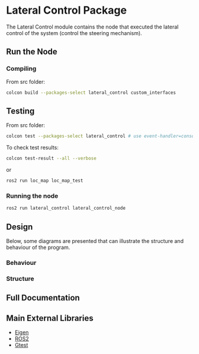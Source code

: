 # Lateral Control Package

The Lateral Control module contains the node that executed the lateral control of the system (control the steering mechanism).

## Run the Node

### Compiling

From src folder:
```sh
colcon build --packages-select lateral_control custom_interfaces
```

## Testing

From src folder:
```sh
colcon test --packages-select lateral_control # use event-handler=console_direct+ for imediate output
```

To check test results:
```sh
colcon test-result --all --verbose
```

or 

```sh
ros2 run loc_map loc_map_test
```

### Running the node
```sh
ros2 run lateral_control lateral_control_node
```

## Design

Below, some diagrams are presented that can illustrate the structure and behaviour of the program.

### Behaviour



### Structure



## Full Documentation



## Main External Libraries

- [Eigen](https://eigen.tuxfamily.org/index.php?title=Main_Page)
- [ROS2](https://docs.ros.org/en/foxy/index.html)
- [Gtest](http://google.github.io/googletest/)